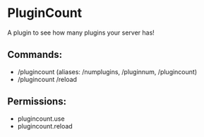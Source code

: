 # PluginCount
A plugin to see how many plugins your server has!

## Commands:
- /plugincount (aliases: /numplugins, /pluginnum, /plugincount)
- /plugincount /reload

## Permissions:
- plugincount.use
- plugincount.reload